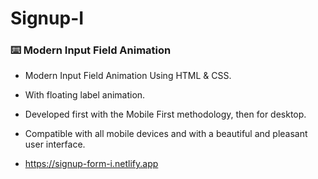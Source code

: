 # Signup-I
### ⌨️ Modern Input Field Animation 

- Modern Input Field Animation Using HTML & CSS.
- With floating label animation.
- Developed first with the Mobile First methodology, then for desktop.
- Compatible with all mobile devices and with a beautiful and pleasant user interface.

- https://signup-form-i.netlify.app
